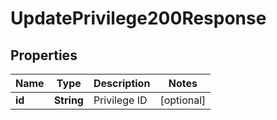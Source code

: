 

# UpdatePrivilege200Response


## Properties

| Name | Type | Description | Notes |
|------------ | ------------- | ------------- | -------------|
|**id** | **String** | Privilege ID |  [optional] |



